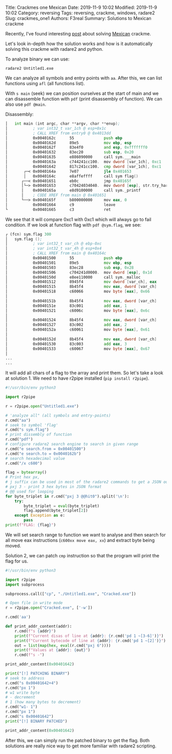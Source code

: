 Title: Crackmes one Mexican
Date: 2019-11-9 10:02
Modified: 2019-11-9 10:02
Category: reversing
Tags: reversing, crackme, windows, radare2 
Slug: crackmes_one1
Authors: F3real
Summary: Solutions to Mexican crackme

Recently, I've found interesting [post](https://medium.com/syscall59/solved-solving-mexican-crackme-82d71a28e189) about solving [Mexican](https://crackmes.one/crackme/5d63011533c5d46f00e2c305) crackme.

Let's look in-depth how the solution works and how is it automatically solving this crackme with radare2 and python.

To analyze binary we can use:

~~~
radare2 Untitled1.exe
~~~

We can analyze all symbols and entry points with `aa`. After this, we can list functions using `afl` (all functions list).

With `s main` (seek) we can position ourselves at the start of main and we can disassemble function with `pdf` (print disassembly of function).
We can also use `pdf @main`.

Disassembly:
~~~asm
│   int main (int argc, char **argv, char **envp);
│           ; var int32_t var_1ch @ esp+0x1c
│           ; CALL XREF from entry0 @ 0x4013dd
│           0x0040162c      55             push ebp
│           0x0040162d      89e5           mov ebp, esp
│           0x0040162f      83e4f0         and esp, 0xfffffff0
│           0x00401632      83ec20         sub esp, 0x20
│           0x00401635      e886090000     call sym.___main
│           0x0040163a      c744241cc100.  mov dword [var_1ch], 0xc1   ; [0xc1:4]=-1 ; 193
│           0x00401642      817c241cc100.  cmp dword [var_1ch], 0xc1
│       ┌─< 0x0040164a      7e07           jle 0x401653
│       │   0x0040164c      e8affeffff     call sym flag()             ; sym.flag
│      ┌──< 0x00401651      eb0c           jmp 0x40165f
│      │└─> 0x00401653      c70424034040.  mov dword [esp], str.try_harder ; [0x404003:4]=0x20797274 ; "try harder"
│      │    0x0040165a      e8d9100000     call sym._printf            ; int printf(const char *format)
│      │    ; CODE XREF from main @ 0x401651
│      └──> 0x0040165f      b800000000     mov eax, 0
│           0x00401664      c9             leave
└           0x00401665      c3             ret
~~~

We see that it will compare 0xc1 with 0xc1 which will always go to fail condition.
If we look at function flag with `pdf @sym.flag`, we see:

~~~asm
┌ (fcn) sym.flag 300
│   sym.flag ();
│           ; var int32_t var_ch @ ebp-0xc
│           ; var int32_t var_4h @ esp+0x4
│           ; CALL XREF from main @ 0x40164c
│           0x00401500      55             push ebp
│           0x00401501      89e5           mov ebp, esp
│           0x00401503      83ec28         sub esp, 0x28
│           0x00401506      c704241d0000.  mov dword [esp], 0x1d       ; [0x1d:4]=-1 ; 29
│           0x0040150d      e8ee110000     call sym._malloc            ;  void *malloc(size_t size)
│           0x00401512      8945f4         mov dword [var_ch], eax
│           0x00401515      8b45f4         mov eax, dword [var_ch]
│           0x00401518      c60066         mov byte [eax], 0x66        ; 'f'
│                                                                      ; [0x66:1]=255 ; 102
│           0x0040151b      8b45f4         mov eax, dword [var_ch]
│           0x0040151e      83c001         add eax, 1
│           0x00401521      c6006c         mov byte [eax], 0x6c        ; 'l'
│                                                                      ; [0x6c:1]=255 ; 108
│           0x00401524      8b45f4         mov eax, dword [var_ch]
│           0x00401527      83c002         add eax, 2
│           0x0040152a      c60061         mov byte [eax], 0x61        ; 'a'
│                                                                      ; [0x61:1]=255 ; 97
│           0x0040152d      8b45f4         mov eax, dword [var_ch]
│           0x00401530      83c003         add eax, 3
│           0x00401533      c60067         mov byte [eax], 0x67        ; 'g'
│                                                                      ; [0x67:1]=255 ; 103
...
...
~~~

It will add all chars of a flag to the array and print them. So let's take a look at solution 1. We need to have r2pipe installed (`pip install r2pipe`).

~~~python
#!/usr/bin/env python3

import r2pipe

r = r2pipe.open("Untitled1.exe")

# 'analyze all" (all symbols and entry-points)
r.cmd("aa")
# seek to symbol 'flag'
r.cmd("s sym.flag")
# print dissembly of function
r.cmd("pdf")
# configure radare2 search engine to search in given range
r.cmd("e search.from = 0x00401500")
r.cmd("e search.to = 0x0040162b")
# search hexadecimal value
r.cmd("/x c600")

flag = bytearray()
# Print hex px, 
# j suffix can be used in most of the radare2 commands to get a JSON output
# pxj 3 - print 3 hex bytes in JSON format
# @@ used for looping
for byte_triplet in r.cmd("pxj 3 @@hit0").split('\n'):
    try:
        byte_triplet = eval(byte_triplet)
        flag.append(byte_triplet[2])
    except Exception as e:
        pass
print(f"FLAG: {flag}")
~~~

We will set search range to function we want to analyse and then search for all move eax instructions (`c600xx move eax, xx`) and extract byte being moved.

Solution 2, we can patch `cmp` instruction so that the program will print the flag for us.

~~~python
#!/usr/bin/env python3

import r2pipe
import subprocess

subprocess.call(["cp", "./Untitled1.exe", "Cracked.exe"])

# Open file in write mode
r = r2pipe.open("Cracked.exe", ['-w'])

r.cmd('aa')

def print_addr_content(addr):
    r.cmd(f"s {addr}")
    print(f"Current disas of line at {addr}: {r.cmd('pd 1 ~[3-6]')}")
    print(f"Current bytecode of line at {addr}: {r.cmd('pd 1 ~[2]')}")
    out = list(map(hex, eval(r.cmd("pxj 6"))))
    print(f"Values at {addr}: {out}")
    r.cmd(f"s -")

print_addr_content(0x00401642)

print("[!] PATCHING BINARY")
# seek to address
r.cmd("s 0x00401642+4")
r.cmd("px 1")
# w1 write byte
# - decrement
# 1 (how many bytes to decrement)
r.cmd("w1- 1")
r.cmd("px 1")
r.cmd("s 0x00401642")
print("[!] BINARY PATCHED")

print_addr_content(0x00401642)
~~~

After this, we can simply run the patched binary to get the flag.
Both solutions are really nice way to get more familiar with radare2 scripting.